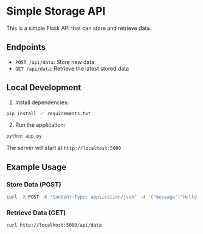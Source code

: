 # Simple Storage API

This is a simple Flask API that can store and retrieve data.

## Endpoints

- `POST /api/data`: Store new data
- `GET /api/data`: Retrieve the latest stored data

## Local Development

1. Install dependencies:
```bash
pip install -r requirements.txt
```

2. Run the application:
```bash
python app.py
```

The server will start at `http://localhost:5000`

## Example Usage

### Store Data (POST)
```bash
curl -X POST -H "Content-Type: application/json" -d '{"message":"Hello World"}' http://localhost:5000/api/data
```

### Retrieve Data (GET)
```bash
curl http://localhost:5000/api/data
```
